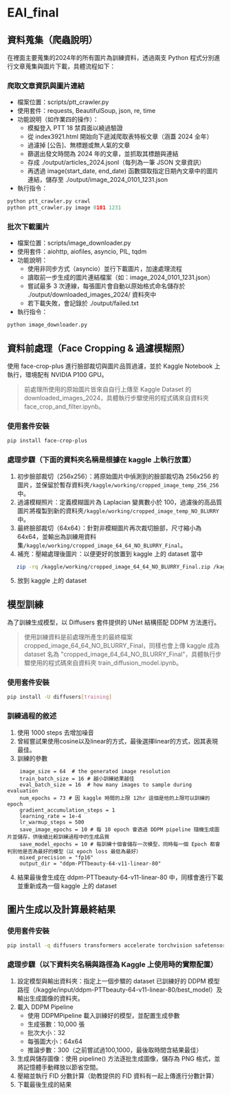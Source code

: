 # EAI_final

## 資料蒐集（爬蟲說明）
在裡面主要蒐集的2024年的所有圖片為訓練資料，透過兩支 Python 程式分別進行文章蒐集與圖片下載，具體流程如下：

### 爬取文章資訊與圖片連結
- 檔案位置：scripts/ptt_crawler.py
- 使用套件：requests, BeautifulSoup, json, re, time
- 功能說明（如作業四的操作）：
  - 模擬登入 PTT 18 禁頁面以繞過驗證
  - 從 index3921.html 開始向下遞減爬取表特板文章（涵蓋 2024 全年）
  - 過濾掉 [公告]、無標題或無人氣的文章
  - 篩選出發文時間為 2024 年的文章，並抓取其標題與連結
  - 存成 ./output/articles_2024.jsonl（每列為一筆 JSON 文章資訊）
  - 再透過 image(start_date, end_date) 函數擷取指定日期內文章中的圖片連結，儲存至 ./output/image_2024_0101_1231.json
- 執行指令：
```python
python ptt_crawler.py crawl
python ptt_crawler.py image 0101 1231
```
### 批次下載圖片
- 檔案位置：scripts/image_downloader.py
- 使用套件：aiohttp, aiofiles, asyncio, PIL, tqdm
- 功能說明：
  - 使用非同步方式（asyncio）並行下載圖片，加速處理流程
  - 讀取前一步生成的圖片連結檔案（如：image_2024_0101_1231.json）
  - 嘗試最多 3 次連線，每張圖片會自動以原始格式命名儲存於 ./output/downloaded_images_2024/ 資料夾中
  - 若下載失敗，會記錄於 ./output/failed.txt
- 執行指令：
```python
python image_downloader.py
```

## 資料前處理（Face Cropping & 過濾模糊照）
使用 face-crop-plus 進行臉部裁切與圖片品質過濾，並於 Kaggle Notebook 上執行，環境配有 NVIDIA P100 GPU。
> 前處理所使用的原始圖片皆來自自行上傳至 Kaggle Dataset 的 downloaded_images_2024，具體執行步驟使用的程式碼來自資料夾 face_crop_and_filter.ipynb。

### 使用套件安裝
```bash
pip install face-crop-plus
```
### 處理步驟（下面的資料夾名稱是根據在 kaggle 上執行放置）
1. 初步臉部裁切（256x256）：將原始圖片中偵測到的臉部裁切為 256x256 的圖片，並保留於暫存資料夾`/kaggle/working/cropped_image_temp_256_256`中。
2. 過濾模糊照片：定義模糊圖片為 Laplacian 變異數小於 100，過濾後的高品質圖片將複製到新的資料夾`/kaggle/working/cropped_image_temp_NO_BLURRY`中。
3. 最終臉部裁切（64x64）：針對非模糊圖片再次裁切臉部，尺寸縮小為 64x64，並輸出為訓練用資料集`/kaggle/working/cropped_image_64_64_NO_BLURRY_Final`。
4. 補充：壓縮處理後圖片：以便更好的放置到 kaggle 上的 dataset 當中
```bash
   zip -rq /kaggle/working/cropped_image_64_64_NO_BLURRY_Final.zip /kaggle/working/cropped_image_64_64_NO_BLURRY_Final
```
5. 放到 kaggle 上的 dataset

## 模型訓練
為了訓練生成模型，以 Diffusers 套件提供的 UNet 結構搭配 DDPM 方法進行。
> 使用訓練資料是前處理所產生的最終檔案 cropped_image_64_64_NO_BLURRY_Final，同樣也會上傳 kaggle 成為 dataset 名為 "cropped_image_64_64_NO_BLURRY_Final"，具體執行步驟使用的程式碼來自資料夾 train_diffusion_model.ipynb。

### 使用套件安裝
```bash
pip install -U diffusers[training]
```
### 訓練過程的敘述
1. 使用 1000 steps 去增加噪音
2. 曾經嘗試果使用cosine以及linear的方式，最後選擇linear的方式，因其表現最佳。
3. 訓練的參數
```
    image_size = 64  # the generated image resolution
    train_batch_size = 16 # 越小訓練結果越佳
    eval_batch_size = 16  # how many images to sample during evaluation
    num_epochs = 73 # 因 kaggle 時間的上限 12hr 這個是他的上限可以訓練的 epoch
    gradient_accumulation_steps = 1
    learning_rate = 1e-4
    lr_warmup_steps = 500
    save_image_epochs = 10 # 每 10 epoch 會透過 DDPM pipeline 隨機生成圖片並儲存，供後續比較訓練過程中的生成品質
    save_model_epochs = 10 # 每訓練十個會儲存一次模型，同時每一個 Epoch 都會判別他是否為最好的模型（以 epoch loss 最低為最好）
    mixed_precision = "fp16"
    output_dir = "ddpm-PTTbeauty-64-v11-linear-80"
```
4. 結果最後會生成在 ddpm-PTTbeauty-64-v11-linear-80 中，同樣會進行下載並重新成為一個 kaggle 上的 dataset

## 圖片生成以及計算最終結果
### 使用套件安裝
```bash
pip install -q diffusers transformers accelerate torchvision safetensors
```
### 處理步驟（以下資料夾名稱與路徑為 Kaggle 上使用時的實際配置）
1. 設定模型與輸出資料夾：指定上一個步驟的 dataset 已訓練好的 DDPM 模型路徑（/kaggle/input/ddpm-PTTbeauty-64-v11-linear-80/best_model）及輸出生成圖像的資料夾。
2. 載入 DDPM Pipeline
   - 使用 DDPMPipeline 載入訓練好的模型，並配置生成參數
   - 生成張數：10,000 張
   - 批次大小：32
   - 每張圖大小：64x64
   - 推論步數：300（之前嘗試過100,1000，最後取時間含結果最佳）
3. 生成與儲存圖像：使用 pipeline() 方法逐批生成圖像，儲存為 PNG 格式，並將記憶體手動釋放以節省空間。
4. 壓縮並執行 FID 分數計算（助教提供的 FID 資料有一起上傳進行分數計算）
5. 下載最後生成的結果

